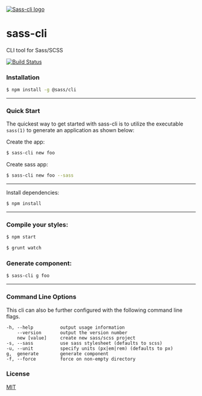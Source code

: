 [![Sass-cli logo](https://github.com/ravid7000/sass-cli/raw/master/assets/logo.png)](https://ravid7000.github.io/sass-cli/)


# sass-cli
CLI tool for Sass/SCSS

[![Build Status](https://travis-ci.org/ravid7000/sass-cli.svg?branch=master)](https://travis-ci.org/ravid7000/sass-cli)


### Installation

```sh
$ npm install -g @sass/cli
```

---



### Quick Start

The quickest way to get started with sass-cli is to utilize the executable `sass(1)` to generate an application as shown below:

Create the app:

```bash
$ sass-cli new foo
```

Create sass app:

```bash
$ sass-cli new foo --sass
```

---



Install dependencies:

```bash
$ npm install
```

---



### Compile your styles:

```bash
$ npm start
```

```bash
$ grunt watch
```

### Generate component:

```bash
$ sass-cli g foo
```

---



### Command Line Options

This cli can also be further configured with the following command line flags.

    -h, --help          output usage information
        --version       output the version number
        new [value]     create new sass/scss project
    -s, --sass          use sass stylesheet (defaults to scss)
    -u, --unit          specify units (px|em|rem) (defaults to px)
    g,  generate        generate component
    -f, --force         force on non-empty directory

### License

[MIT](LICENSE)

